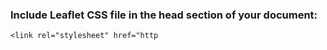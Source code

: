 ### Include Leaflet CSS file in the head section of your document:

    <link rel="stylesheet" href="http